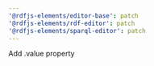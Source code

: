 ```yaml
---
'@rdfjs-elements/editor-base': patch
'@rdfjs-elements/rdf-editor': patch
'@rdfjs-elements/sparql-editor': patch
---
```


Add .value property
